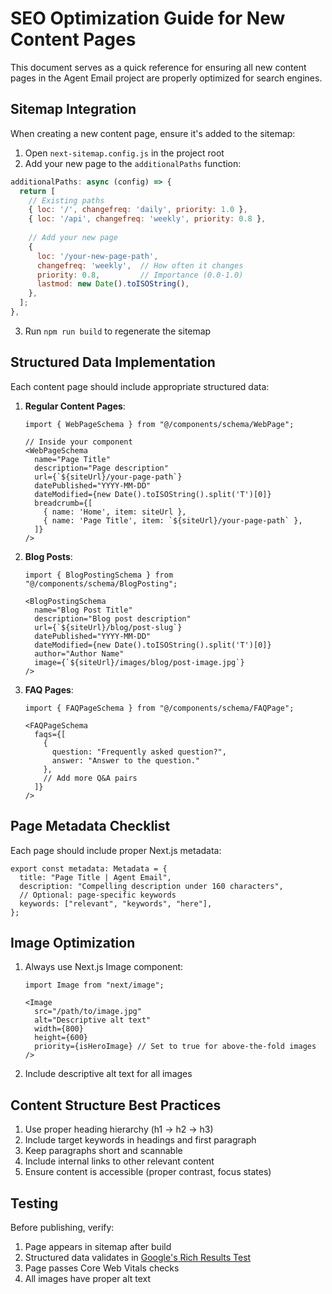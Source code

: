 # SEO Optimization Guide for New Content Pages

This document serves as a quick reference for ensuring all new content pages in the Agent Email project are properly optimized for search engines.

## Sitemap Integration

When creating a new content page, ensure it's added to the sitemap:

1. Open `next-sitemap.config.js` in the project root
2. Add your new page to the `additionalPaths` function:

```javascript
additionalPaths: async (config) => {
  return [
    // Existing paths
    { loc: '/', changefreq: 'daily', priority: 1.0 },
    { loc: '/api', changefreq: 'weekly', priority: 0.8 },
    
    // Add your new page
    { 
      loc: '/your-new-page-path', 
      changefreq: 'weekly',  // How often it changes
      priority: 0.8,         // Importance (0.0-1.0)
      lastmod: new Date().toISOString(),
    },
  ];
},
```

3. Run `npm run build` to regenerate the sitemap

## Structured Data Implementation

Each content page should include appropriate structured data:

1. **Regular Content Pages**:
   ```tsx
   import { WebPageSchema } from "@/components/schema/WebPage";
   
   // Inside your component
   <WebPageSchema
     name="Page Title"
     description="Page description"
     url={`${siteUrl}/your-page-path`}
     datePublished="YYYY-MM-DD"
     dateModified={new Date().toISOString().split('T')[0]}
     breadcrumb={[
       { name: 'Home', item: siteUrl },
       { name: 'Page Title', item: `${siteUrl}/your-page-path` },
     ]}
   />
   ```

2. **Blog Posts**:
   ```tsx
   import { BlogPostingSchema } from "@/components/schema/BlogPosting";
   
   <BlogPostingSchema
     name="Blog Post Title"
     description="Blog post description"
     url={`${siteUrl}/blog/post-slug`}
     datePublished="YYYY-MM-DD"
     dateModified={new Date().toISOString().split('T')[0]}
     author="Author Name"
     image={`${siteUrl}/images/blog/post-image.jpg`}
   />
   ```

3. **FAQ Pages**:
   ```tsx
   import { FAQPageSchema } from "@/components/schema/FAQPage";
   
   <FAQPageSchema
     faqs={[
       { 
         question: "Frequently asked question?", 
         answer: "Answer to the question." 
       },
       // Add more Q&A pairs
     ]}
   />
   ```

## Page Metadata Checklist

Each page should include proper Next.js metadata:

```tsx
export const metadata: Metadata = {
  title: "Page Title | Agent Email",
  description: "Compelling description under 160 characters",
  // Optional: page-specific keywords
  keywords: ["relevant", "keywords", "here"],
};
```

## Image Optimization

1. Always use Next.js Image component:
   ```tsx
   import Image from "next/image";
   
   <Image
     src="/path/to/image.jpg"
     alt="Descriptive alt text"
     width={800}
     height={600}
     priority={isHeroImage} // Set to true for above-the-fold images
   />
   ```

2. Include descriptive alt text for all images

## Content Structure Best Practices

1. Use proper heading hierarchy (h1 → h2 → h3)
2. Include target keywords in headings and first paragraph
3. Keep paragraphs short and scannable
4. Include internal links to other relevant content
5. Ensure content is accessible (proper contrast, focus states)

## Testing

Before publishing, verify:

1. Page appears in sitemap after build
2. Structured data validates in [Google's Rich Results Test](https://search.google.com/test/rich-results)
3. Page passes Core Web Vitals checks
4. All images have proper alt text
